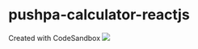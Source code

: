 # pushpa-calculator-reactjs
Created with CodeSandbox
<img src="https://user-images.githubusercontent.com/109844041/217445936-30acbf33-5a5d-4b3d-a7d8-b8c386129aca.png" />
